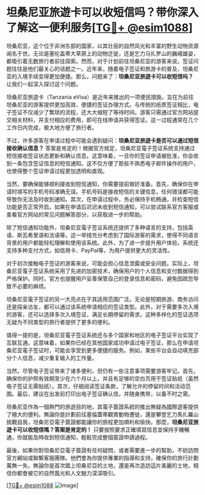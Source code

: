 # 坦桑尼亚旅遊卡可以收短信吗？带你深入了解这一便利服务[[TG💪+ @esim1088](https://t.me/s/esim1088)]

坦桑尼亚，这个位于非洲东部的国家，以其壮丽的自然风光和丰富的野生动物资源闻名于世。无论是塞伦盖蒂大草原上的动物迁徙，还是乞力马扎罗山的巍峨雄姿，都吸引着无数旅行者前往探索。然而，对于计划前往坦桑尼亚的游客来说，签证问题往往是他们最关心的话题之一。近年来，随着电子签证和旅游卡的普及，坦桑尼亚的入境手续变得更加便捷。那么，问题来了：**坦桑尼亚旅遊卡可以收短信吗？** 让我们一起深入探讨这个问题。

坦桑尼亚旅遊卡（Tanzania eVisa）是近年来推出的一项便民措施，旨在为前往坦桑尼亚的游客提供更加高效、便捷的签证办理方式。与传统的纸质签证相比，电子签证不仅减少了繁琐的流程，还大大缩短了等待时间。游客只需通过官方网站提交相关材料，并支付相应的费用，即可在线申请并获得签证。这一过程通常在几个工作日内完成，极大地方便了旅行者。

不过，许多游客在申请过程中可能会遇到疑问：**坦桑尼亚旅遊卡是否可以通过短信接收确认信息？** 答案是肯定的！根据官方规定，坦桑尼亚電子签证系统支持通过短信接收签证状态更新和确认信息。这意味着，一旦你的签证申请被批准，你会收到一条包含签证信息的短信通知。这不仅方便了那些不熟悉电子邮件操作的用户，也使得整个签证申请过程更加透明和直观。

当然，要确保能够顺利接收到短信通知，你需要提前做好准备。首先，确保你在申请时填写的手机号码准确无误。手机号码是接收短信的关键信息，任何错误都可能导致你无法及时收到通知。其次，在申请过程中，务必保持手机畅通，并检查短信功能是否正常开启。如果在申请后迟迟未收到短信通知，可以尝试联系官方客服或查看官方网站的常见问题解答部分，以获取进一步的帮助。

除了短信通知功能外，坦桑尼亚電子签证系统还提供了多种语言的支持，包括英语、斯瓦希里语和法语等。这一举措充分考虑到了国际游客的需求，使得不同语言背景的用户都能轻松理解和使用该系统。此外，为了进一步提升用户体验，系统还支持多种支付方式，如信用卡、PayPal等，为用户提供更大的灵活性。

对于初次接触电子签证的游客来说，可能会担心信息泄露或安全问题。实际上，坦桑尼亚電子签证系统采用了先进的加密技术，确保用户的个人信息和支付数据得到严格保护。同时，官方也提醒用户妥善保管自己的登录信息和密码，避免因疏忽导致不必要的麻烦。

坦桑尼亚電子签证的另一大亮点在于其适用范围广泛。无论是短期旅游、商务访问还是探亲访友，都可以通过该系统申请相应的签证类型。此外，对于需要多次入境的游客，还可以选择多次入境签证，满足长期停留的需求。这种多样化的签证选项无疑为不同类型的旅行者提供了更多的便利。

值得一提的是，坦桑尼亚電子签证系统还与多个国家和地区的电子签证平台实现了互联互通。这意味着，如果你已经在其他国家成功申请过电子签证，那么在申请坦桑尼亚電子签证时，可能会享受到更多便捷的服务。例如，某些平台会自动填充部分个人信息，减少重复输入的工作量。

当然，尽管电子签证带来了诸多便利，但仍有一些注意事项需要游客牢记。首先，确保你的护照有效期至少在六个月以上，并且有足够的空白页用于签证贴纸（虽然电子签证无需贴纸）。其次，仔细阅读签证条款，了解允许的停留时间和活动范围。最后，建议在出发前打印出电子签证确认信，并随身携带，以备不时之需。

坦桑尼亚作為一個熱門的旅遊目的地，其電子簽證系統的推出無疑為國際遊客提供了極大的便利。無論你是計劃前往塞倫蓋蒂觀賞動物遷徙，還是攀登乞力馬扎羅山挑戰自我，坦桑尼亞電子簽證都能讓你的旅程更加順利和愉快。那麼，**坦桑尼亚旅遊卡可以收短信嗎？答案是肯定的！** 只要按照要求正確填寫信息並保持手機暢通，你就能及時收到短信通知，輕鬆完成整個簽證申請過程。

最後，如果你對坦桑尼亞電子簽證有任何疑問，或者需要進一步的幫助，不妨訪問官方網站或聯繫客服團隊。他們會為你提供專業的指導和支持，確保你的旅行計劃萬無一失。無論你是首次踏上坦桑尼亞的土地，還是再次造訪這片美麗的土地，相信你都會被它的自然風光和人文魅力深深吸引。

[[TG💪+ @esim1088](https://t.me/s/esim1088) ![Image](https://i.postimg.cc/4NQfJmqS/Snipaste-2025-05-13-00-14-12.png)]